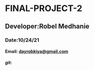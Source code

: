 # FINAL-PROJECT-2
## Developer:Robel Medhanie
### Date:10/24/21
#### Email: dayrobkiya@gmail.com
##### git:
